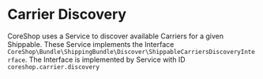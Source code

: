 # Carrier Discovery

CoreShop uses a Service to discover available Carriers for a given Shippable. These Service implements the Interface ```CoreShop\Bundle\ShippingBundle\Discover\ShippableCarriersDiscoveryInterface```.
The Interface is implemented by Service with ID ```coreshop.carrier.discovery```